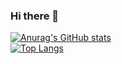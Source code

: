 ### Hi there 👋

<!--
**phucvien2511/phucvien2511** is a ✨ _special_ ✨ repository because its `README.md` (this file) appears on your GitHub profile.

Here are some ideas to get you started:

- 🔭 I’m currently working on ...
- 🌱 I’m currently learning ...
- 👯 I’m looking to collaborate on ...
- 🤔 I’m looking for help with ...
- 💬 Ask me about ...
- 📫 How to reach me: ...
- 😄 Pronouns: ...
- ⚡ Fun fact: ...
-->
[![Anurag's GitHub stats](https://github-readme-stats.vercel.app/api?username=phucvien2511)](https://github.com/phucvien2511?tab=repositories)
<br>
[![Top Langs](https://github-readme-stats.vercel.app/api/top-langs/?username=phucvien2511&hide=makefile,assembly&exclude_repo=OS-221,VXL-VDK-LAB1,VXL-VDK-LAB2,MPU-PCU-Lab-3,MCU-MPU-LAB4,MPU-MCU-LAB5,MPU-MCU-Lab-1,logic-design-project,MPU-MCU-Midterm-221,iot-arduino-weather-station)](https://github.com/phucvien2511?tab=repositories)
